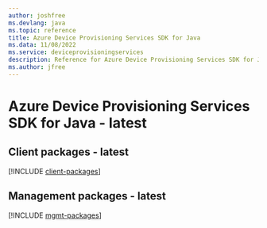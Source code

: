 ```yaml
---
author: joshfree
ms.devlang: java
ms.topic: reference
title: Azure Device Provisioning Services SDK for Java
ms.data: 11/08/2022
ms.service: deviceprovisioningservices
description: Reference for Azure Device Provisioning Services SDK for Java
ms.author: jfree
---
```

# Azure Device Provisioning Services SDK for Java - latest

## Client packages - latest
[!INCLUDE [client-packages](device-provisioning-services-client-index.md)]
## Management packages - latest
[!INCLUDE [mgmt-packages](device-provisioning-services-mgmt-index.md)]